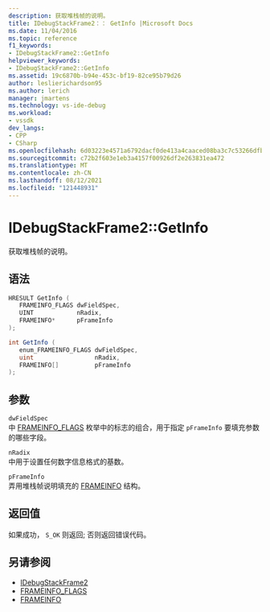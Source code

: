 ```yaml
---
description: 获取堆栈帧的说明。
title: IDebugStackFrame2：： GetInfo |Microsoft Docs
ms.date: 11/04/2016
ms.topic: reference
f1_keywords:
- IDebugStackFrame2::GetInfo
helpviewer_keywords:
- IDebugStackFrame2::GetInfo
ms.assetid: 19c6870b-b94e-453c-bf19-82ce95b79d26
author: leslierichardson95
ms.author: lerich
manager: jmartens
ms.technology: vs-ide-debug
ms.workload:
- vssdk
dev_langs:
- CPP
- CSharp
ms.openlocfilehash: 6d03223e4571a6792dacf0de413a4caaced08ba3c7c53266dfbe004f5434bbfc
ms.sourcegitcommit: c72b2f603e1eb3a4157f00926df2e263831ea472
ms.translationtype: MT
ms.contentlocale: zh-CN
ms.lasthandoff: 08/12/2021
ms.locfileid: "121448931"
---
```

# <a name="idebugstackframe2getinfo"></a>IDebugStackFrame2::GetInfo
获取堆栈帧的说明。

## <a name="syntax"></a>语法

```cpp
HRESULT GetInfo ( 
   FRAMEINFO_FLAGS dwFieldSpec,
   UINT            nRadix,
   FRAMEINFO*      pFrameInfo
);
```

```csharp
int GetInfo ( 
   enum_FRAMEINFO_FLAGS dwFieldSpec,
   uint                 nRadix,
   FRAMEINFO[]          pFrameInfo
);
```

## <a name="parameters"></a>参数
`dwFieldSpec`\
中 [FRAMEINFO_FLAGS](../../../extensibility/debugger/reference/frameinfo-flags.md) 枚举中的标志的组合，用于指定 `pFrameInfo` 要填充参数的哪些字段。

`nRadix`\
中用于设置任何数字信息格式的基数。

`pFrameInfo`\
弄用堆栈帧说明填充的 [FRAMEINFO](../../../extensibility/debugger/reference/frameinfo.md) 结构。

## <a name="return-value"></a>返回值
 如果成功， `S_OK` 则返回; 否则返回错误代码。

## <a name="see-also"></a>另请参阅
- [IDebugStackFrame2](../../../extensibility/debugger/reference/idebugstackframe2.md)
- [FRAMEINFO_FLAGS](../../../extensibility/debugger/reference/frameinfo-flags.md)
- [FRAMEINFO](../../../extensibility/debugger/reference/frameinfo.md)
